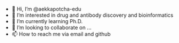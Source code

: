 - 👋 Hi, I’m @aekkapotcha-edu
- 👀 I’m interested in drug and antibody discovery and bioinformatics
- 🌱 I’m currently learning Ph.D.
- 💞️ I’m looking to collaborate on ...
- 📫 How to reach me via email and github

<!---
aekkapotcha-edu/aekkapotcha-edu is a ✨ special ✨ repository because its `README.md` (this file) appears on your GitHub profile.
You can click the Preview link to take a look at your changes.
--->
